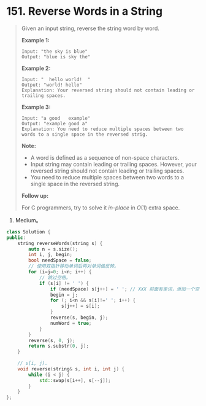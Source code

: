 # 151. Reverse Words in a String

> Given an input string, reverse the string word by word.
>
> **Example 1:**
>
> ```
> Input: "the sky is blue"
> Output: "blue is sky the"
> ```
>
> **Example 2:**
>
> ```
> Input: "  hello world!  "
> Output: "world! hello"
> Explanation: Your reversed string should not contain leading or trailing spaces.
> ```
>
> **Example 3:**
>
> ```
> Input: "a good   example"
> Output: "example good a"
> Explanation: You need to reduce multiple spaces between two words to a single space in the reversed strig.
> ```
>
> **Note:**
>
> - A word is defined as a sequence of non-space characters.
> - Input string may contain leading or trailing spaces. However, your reversed string should not contain leading or trailing spaces.
> - You need to reduce multiple spaces between two words to a single space in the reversed string.
>
> **Follow up:**
>
> For C programmers, try to solve it *in-place* in *O*(1) extra space.

1. Medium。

```cpp
class Solution {
public:
    string reverseWords(string s) {
        auto n = s.size();
        int i, j, begin;
        bool needSpace = false;
        // 使用双指针移动单词后再对单词做反转。
        for (i=j=0; i<n; i++) {
            // 跳过空格。
            if (s[i] != ' ') {
                if (needSpace) s[j++] = ' '; // XXX 前面有单词，添加一个空格。而不是一个单词随后跟一个空格，这样不好处理，因为会有多种情况，如"a wi"，这种情况j不指向空格，但"a wi "，这种情况，j指向空格。然后当我们根据j确定去掉重复空格后的字符串长度时，就会很麻烦。
                begin = j;
                for (; i<n && s[i]!=' '; i++) {
                    s[j++] = s[i];
                }
                reverse(s, begin, j);
                numWord = true;
            }
        }
        reverse(s, 0, j);
        return s.substr(0, j);
    }
    
    // s[i, j).
    void reverse(string& s, int i, int j) {
        while (i < j) {
            std::swap(s[i++], s[--j]);
        }
    }
};
```

